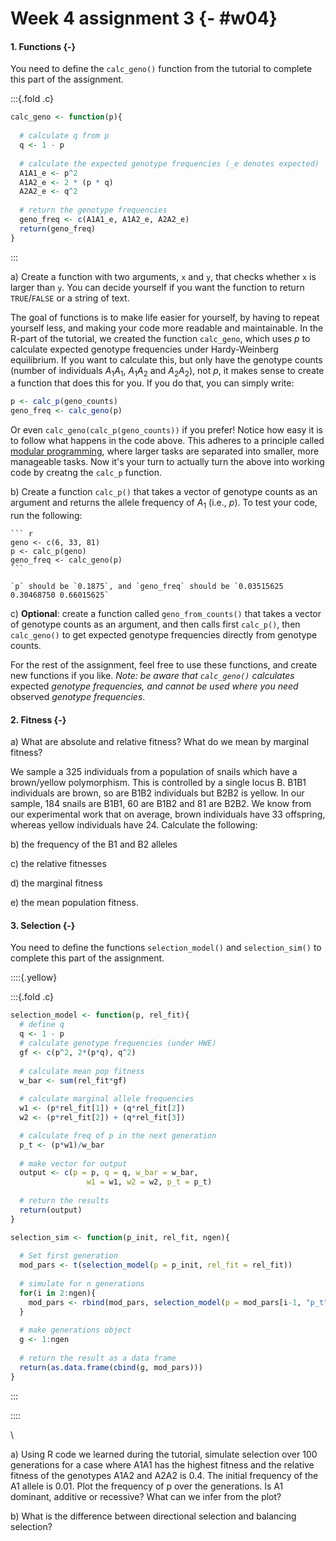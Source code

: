 # Week 4 assignment 3 {- #w04}


<script src="js/hideOutput.js"></script>

#### 1. Functions {-}

You need to define the `calc_geno()` function from the tutorial to complete this part of the assignment.

:::{.fold .c}


``` r
calc_geno <- function(p){
  
  # calculate q from p
  q <- 1 - p 
  
  # calculate the expected genotype frequencies (_e denotes expected)
  A1A1_e <- p^2
  A1A2_e <- 2 * (p * q)
  A2A2_e <- q^2
  
  # return the genotype frequencies
  geno_freq <- c(A1A1_e, A1A2_e, A2A2_e)
  return(geno_freq)
}
```

:::

a) Create a function with two arguments, `x` and `y`, that checks whether `x` is larger than `y`. You can decide yourself if you want the function to return `TRUE`/`FALSE` or a string of text.

The goal of functions is to make life easier for yourself, by having to repeat yourself less, and making your code more readable and maintainable. In the R-part of the tutorial, we created the function `calc_geno`, which uses $p$ to calculate expected genotype frequencies under Hardy-Weinberg equilibrium. If you want to calculate this, but only have the genotype counts (number of individuals $A_1 A_1$, $A_1 A_2$ and $A_2A_2$), not $p$, it makes sense to create a function that does this for you. If you do that, you can simply write:


``` r
p <- calc_p(geno_counts)
geno_freq <- calc_geno(p)
```

Or even `calc_geno(calc_p(geno_counts))` if you prefer! Notice how easy it is to follow what happens in the code above. This adheres to a principle called [modular programming](https://en.wikipedia.org/wiki/Modular_programming), where larger tasks are separated into smaller, more manageable tasks. Now it's your turn to actually turn the above into working code by creatng the `calc_p` function.

b) Create a function `calc_p()` that takes a vector of genotype counts  as an argument and returns the allele frequency of $A_1$ (i.e., $p$). To test your code, run the following:

    
    ``` r
    geno <- c(6, 33, 81)
    p <- calc_p(geno)
    geno_freq <- calc_geno(p)
    ```

    `p` should be `0.1875`, and `geno_freq` should be `0.03515625 0.30468750 0.66015625`

c) **Optional**: create a function called `geno_from_counts()` that takes a vector of genotype counts as an argument, and then calls first `calc_p()`, then `calc_geno()` to get expected genotype frequencies directly from genotype counts.

For the rest of the assignment, feel free to use these functions, and create new functions if you like.  _Note: be aware that `calc_geno()` calculates_ expected _genotype frequencies, and cannot be used where you need_ observed _genotype frequencies_.

#### 2. Fitness {-}



a) What are absolute and relative fitness? What do we mean by marginal fitness?

We sample a 325 individuals from a population of snails which have a brown/yellow polymorphism. This is controlled by a single locus B. B1B1 individuals are brown, so are B1B2 individuals but B2B2 is yellow. In our sample, 184 snails are B1B1, 60 are B1B2 and 81 are B2B2. We know from our experimental work that on average, brown individuals have 33 offspring, whereas yellow individuals have 24. Calculate the following:

b) the frequency of the B1 and B2 alleles

c) the relative fitnesses 

d) the marginal fitness

e) the mean population fitness.

#### 3. Selection {-}

You need to define the functions `selection_model()` and `selection_sim()` to complete this part of the assignment.

::::{.yellow}

:::{.fold .c}


``` r
selection_model <- function(p, rel_fit){
  # define q
  q <- 1 - p
  # calculate genotype frequencies (under HWE)
  gf <- c(p^2, 2*(p*q), q^2)
  
  # calculate mean pop fitness
  w_bar <- sum(rel_fit*gf)
  
  # calculate marginal allele frequencies
  w1 <- (p*rel_fit[1]) + (q*rel_fit[2])
  w2 <- (p*rel_fit[2]) + (q*rel_fit[3])

  # calculate freq of p in the next generation
  p_t <- (p*w1)/w_bar
  
  # make vector for output
  output <- c(p = p, q = q, w_bar = w_bar, 
                 w1 = w1, w2 = w2, p_t = p_t)
  
  # return the results
  return(output)
}
```


``` r
selection_sim <- function(p_init, rel_fit, ngen){
  
  # Set first generation
  mod_pars <- t(selection_model(p = p_init, rel_fit = rel_fit))
  
  # simulate for n generations
  for(i in 2:ngen){
    mod_pars <- rbind(mod_pars, selection_model(p = mod_pars[i-1, "p_t"], rel_fit = rel_fit))
  }
  
  # make generations object
  g <- 1:ngen
  
  # return the result as a data frame
  return(as.data.frame(cbind(g, mod_pars)))
}
```

:::

::::

\ 

a) Using R code we learned during the tutorial, simulate selection over 100 generations for a case where A1A1 has the highest fitness and the relative fitness of the genotypes A1A2 and A2A2 is 0.4. The initial frequency of the A1 allele is 0.01. Plot the frequency of p over the generations. Is A1 dominant, additive or recessive? What can we infer from the plot?

b) What is the difference between directional selection and balancing selection? 
